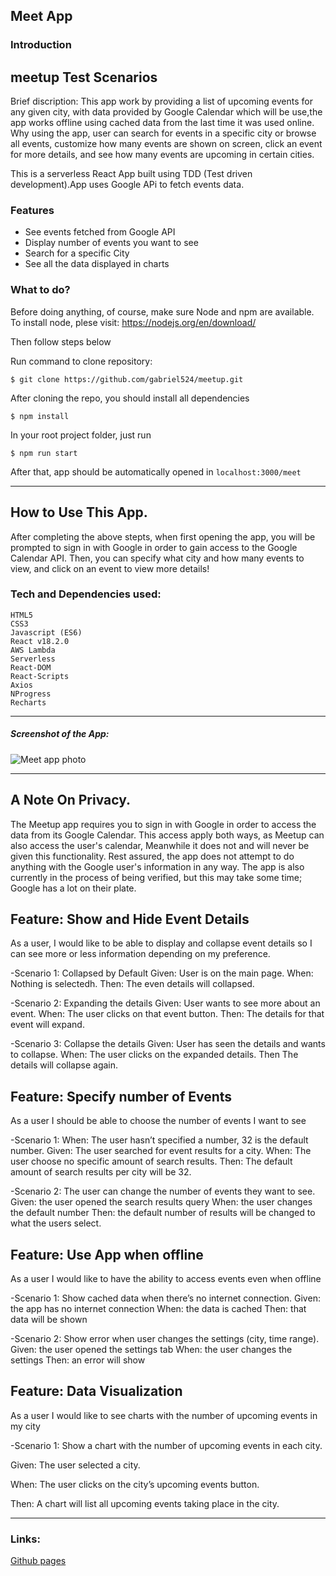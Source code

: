 ## Meet App

### Introduction
## meetup Test Scenarios
Brief discription: This app work by providing a list of upcoming events for any given city, with data provided by Google Calendar which will be use,the app works offline using cached data from the last time it was used online. Why using the app, user can search for events in a specific city or browse all events, customize how many events are shown on screen, click an event for more details, and see how many events are upcoming in certain cities.


This is a serverless React App built using TDD (Test driven development).App uses Google APi to fetch events data.

### Features

- See events fetched from Google API
- Display number of events you want to see
- Search for a specific City
- See all the data displayed in charts

### What to do?
Before doing anything, of course, make sure Node and npm are available. To install node, plese visit: https://nodejs.org/en/download/

Then follow steps below

Run command to clone repository:

```
$ git clone https://github.com/gabriel524/meetup.git
```

After cloning the repo, you should install all dependencies

```
$ npm install
```

In your root project folder, just run

```
$ npm run start
```

After that, app should be automatically opened in `localhost:3000/meet`

---
## How to Use This App.
After completing the above stepts, when first opening the app, you will be prompted to sign in with Google in order to gain access to the Google Calendar API. Then, you can specify what city and how many events to view, and click on an event to view more details!


### Tech and Dependencies used:

```
HTML5
CSS3
Javascript (ES6)
React v18.2.0
AWS Lambda
Serverless
React-DOM
React-Scripts
Axios
NProgress
Recharts
```
---

##### Screenshot of the App:

<img src="public/img_readme/meet.png" style="display: inline-block; margin: 0 auto; max-width: 600px" alt="Meet app photo">

--- 

## A Note On Privacy.
The Meetup app requires you to sign in with Google in order to access the data from its Google Calendar. This access apply both ways, as Meetup can also access the user's calendar, Meanwhile it does not and will never be given this functionality. Rest assured, the app does not attempt to do anything with the Google user's information in any way. The app is also currently in the process of being verified, but this may take some time; Google has a lot on their plate.

## Feature: Show and Hide Event Details
As a user, I would like to be able to display and collapse event details so I can see more or less information depending on my preference.

-Scenario 1: 
Collapsed by Default
Given: User is on the main page.
When: Nothing is selectedh.
Then: The even details will collapsed.

-Scenario 2: 
Expanding the details
Given: User wants to see more about an event.
When: The user clicks on that event button.
Then: The details for that event will expand.

-Scenario 3: 
Collapse the details
Given: User has seen the details and wants to collapse.
When: The user clicks on the expanded details.
Then The details will collapse again.

## Feature: Specify number of Events
As a user I should be able to choose the number of events I want to see

-Scenario 1: 
When: The user hasn’t specified a number, 32 is the default number. 
Given: The user searched for event results for a city.
When: The user choose no specific amount of search results.
Then: The default amount of search results per city will be 32.

-Scenario 2: 
The user can change the number of events they want to see. 
Given: the user opened the search results query 
When: the user changes the default number 
Then: the default number of results will be changed to what the users select.

## Feature: Use App when offline
As a user I would like to have the ability to access events even when offline

-Scenario 1: 
Show cached data when there’s no internet connection. 
Given: the app has no internet connection
When: the data is cached
Then: that data will be shown

-Scenario 2: 
Show error when user changes the settings (city, time range). 
Given: the user opened the settings tab
When: the user changes the settings
Then: an error will show

## Feature: Data Visualization
As a user I would like to see charts with the number of upcoming events in my city

-Scenario 1:
Show a chart with the number of upcoming events in each city.

Given: The user selected a city.

When: The user clicks on the city’s upcoming events button.

Then: A chart will list all upcoming events taking place in the city.

---

### Links:

[Github pages](https://gabriel524.github.io/meetup/)


